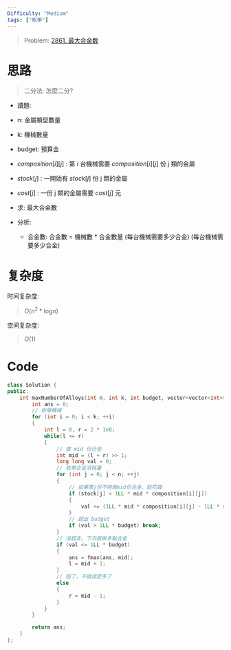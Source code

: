 ```yaml
---
Difficulty: "Medium"
tags: ["枚舉"]
---
```


> Problem: [2861. 最大合金数](https://leetcode.cn/problems/maximum-number-of-alloys/description/)

# 思路

> 二分法: 怎麼二分?

- 讀題:
- n: 金屬類型數量
- k: 機械數量
- budget: 預算金
- $composition[i][j]$ : 第 $i$ 台機械需要 $composition[i][j]$ 份 j 類的金屬
- $stock[j]$ : 一開始有 $stock[j]$ 份 j 類的金屬
- $cost[j]$ : 一份 j 類的金屬需要 $cost[j]$ 元
- 求: 最大合金數

- 分析:
    - 合金數: 合金數 = 機械數 * 合金數量 (每台機械需要多少合金) (每台機械需要多少合金)


# 复杂度

时间复杂度:
> $O(n^2*\text{log}n)$

空间复杂度:
> $O(1)$



# Code
```c++
class Solution {
public:
    int maxNumberOfAlloys(int n, int k, int budget, vector<vector<int>>& composition, vector<int>& stock, vector<int>& cost) {
        int ans = 0;
        // 枚舉機械
        for (int i = 0; i < k; ++i) 
        {
            int l = 0, r = 2 * 1e8;
            while(l <= r)
            {
                // 做 mid 份合金
                int mid = (l + r) >> 1;
                long long val = 0;
                // 枚舉合金消耗量
                for (int j = 0; j < n; ++j)
                {
                    // 如果第j份不夠做mid份合金，就花錢
                    if (stock[j] < 1LL * mid * composition[i][j])
                    {
                        val += (1LL * mid * composition[i][j] - 1LL * stock[j]) * cost[j];
                    }
                    // 超出 budget 
                    if (val > 1LL * budget) break;
                }
                // 沒超支，下次就做多點合金
                if (val <= 1LL * budget)
                {
                    ans = fmax(ans, mid);
                    l = mid + 1;
                }
                // 超了，不做這麼多了
                else
                {
                    r = mid - 1;
                }
            }
        }

        return ans;
    }
};
```
  
